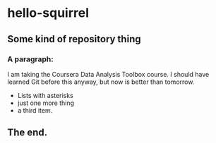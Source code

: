 # hello-squirrel

## Some kind of repository thing

### A paragraph: 

I am taking the Coursera Data Analysis Toolbox course.   I should have learned Git before this anyway, but now is better than tomorrow.  

* Lists with asterisks
* just one more thing
* a third item.


## The end.
